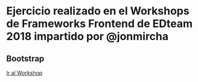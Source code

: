 # Ejercicio realizado en el  Workshops de Frameworks Frontend de EDteam 2018 impartido por @jonmircha

## Bootstrap

[Ir al Workshop](https://ed.team/cursos/bootstrap)